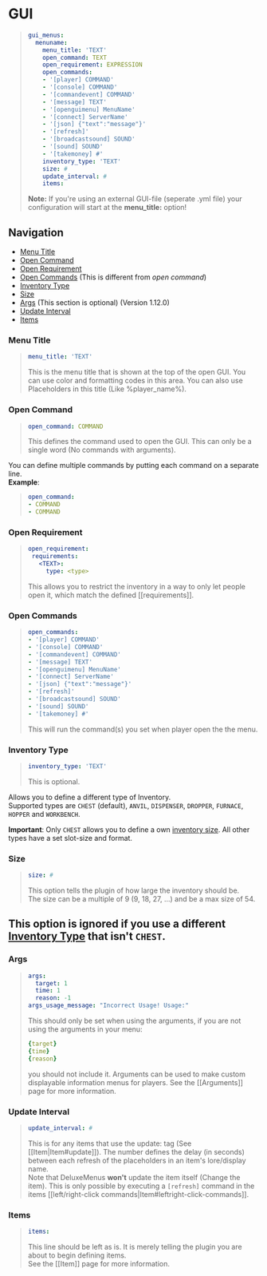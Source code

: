 # GUI

> ```yaml
> gui_menus:
>   menuname:
>     menu_title: 'TEXT'
>     open_command: TEXT
>     open_requirement: EXPRESSION
>     open_commands:
>     - '[player] COMMAND'
>     - '[console] COMMAND'
>     - '[commandevent] COMMAND'
>     - '[message] TEXT'
>     - '[openguimenu] MenuName'
>     - '[connect] ServerName'
>     - '[json] {"text":"message"}'
>     - '[refresh]'
>     - '[broadcastsound] SOUND'
>     - '[sound] SOUND'
>     - '[takemoney] #'
>     inventory_type: 'TEXT'
>     size: #
>     update_interval: #
>     items:
> ```
>
> **Note:** If you're using an external GUI-file \(seperate .yml file\) your configuration will start at the **menu\_title:** option!

## Navigation

* [Menu Title](gui.md#menu-title)
* [Open Command](gui.md#open-command)
* [Open Requirement](gui.md#open-requirement)
* [Open Commands](gui.md#open-commands) \(This is different from _open command_\)
* [Inventory Type](gui.md#inventory-type)
* [Size](gui.md#size)
* [Args](gui.md#args) \(This section is optional\) \(Version 1.12.0\)
* [Update Interval](gui.md#update-interval)
* [Items](gui.md#items)

### Menu Title

> ```yaml
> menu_title: 'TEXT'
> ```
>
> This is the menu title that is shown at the top of the open GUI. You can use color and formatting codes in this area. You can also use Placeholders in this title \(Like %player\_name%\).

### Open Command

> ```yaml
> open_command: COMMAND
> ```
>
> This defines the command used to open the GUI. This can only be a single word \(No commands with arguments\).

You can define multiple commands by putting each command on a separate line.  
**Example**:

> ```yaml
> open_command:
> - COMMAND
> - COMMAND
> ```

### Open Requirement

> ```yaml
> open_requirement:
>  requirements:
>    <TEXT>:
>      type: <type>
> ```
>
> This allows you to restrict the inventory in a way to only let people open it, which match the defined \[\[requirements\]\].

### Open Commands

> ```yaml
> open_commands:
> - '[player] COMMAND'
> - '[console] COMMAND'
> - '[commandevent] COMMAND'
> - '[message] TEXT'
> - '[openguimenu] MenuName'
> - '[connect] ServerName'
> - '[json] {"text":"message"}'
> - '[refresh]'
> - '[broadcastsound] SOUND'
> - '[sound] SOUND'
> - '[takemoney] #'
> ```
>
> This will run the command\(s\) you set when player open the the menu.

### Inventory Type

> ```yaml
> inventory_type: 'TEXT'
> ```
>
> This is optional.

Allows you to define a different type of Inventory.  
Supported types are `CHEST` \(default\), `ANVIL`, `DISPENSER`, `DROPPER`, `FURNACE`, `HOPPER` and `WORKBENCH`.

**Important**: Only `CHEST` allows you to define a own [inventory size](gui.md#size). All other types have a set slot-size and format.

### Size

> ```yaml
> size: #
> ```
>
> This option tells the plugin of how large the inventory should be.  
> The size can be a multiple of 9 \(9, 18, 27, ...\) and be a max size of 54.

## This option is ignored if you use a different [Inventory Type](gui.md#inventory-type) that isn't `CHEST`.

### Args

> ```yaml
> args:
>   target: 1
>   time: 1
>   reason: -1
> args_usage_message: "Incorrect Usage! Usage:"
> ```
>
> This should only be set when using the arguments, if you are not using the arguments in your menu:
>
> ```yaml
> {target}
> {time}
> {reason}
> ```
>
> you should not include it. Arguments can be used to make custom displayable information menus for players. See the \[\[Arguments\]\] page for more information.

### Update Interval

> ```yaml
> update_interval: #
> ```
>
> This is for any items that use the update: tag \(See \[\[Item\|Item\#update\]\]\). The number defines the delay \(in seconds\) between each refresh of the placeholders in an item's lore/display name.  
> Note that DeluxeMenus **won't** update the item itself \(Change the item\). This is only possible by executing a `[refresh]` command in the items \[\[left/right-click commands\|Item\#leftright-click-commands\]\].

### Items

> ```yaml
> items:
> ```
>
> This line should be left as is. It is merely telling the plugin you are about to begin defining items.  
> See the \[\[Item\]\] page for more information.

